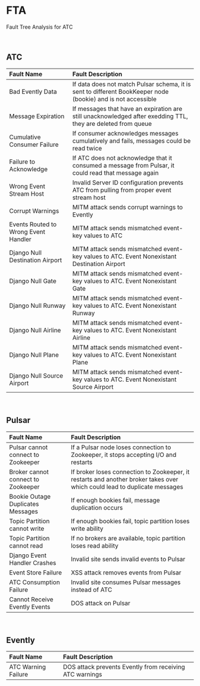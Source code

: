 # FTA

Fault Tree Analysis for ATC

</br>

## ATC

| Fault Name | Fault Description |
| :--------- | :---------------- |
| Bad Evently Data | If data does not match Pulsar schema, it is sent to different BookKeeper node (bookie) and is not accessible |
| Message Expiration | If messages that have an expiration are still unacknowledged after exedding TTL, they are deleted from queue |
| Cumulative Consumer Failure | If consumer acknowledges messages cumulatively and fails, messages could be read twice |
| Failure to Acknowledge | If ATC does not acknowledge that it consumed a message from Pulsar, it could read that message again |
| Wrong Event Stream Host | Invalid Server ID configuration prevents ATC from pulling from proper event stream host |
| Corrupt Warnings | MITM attack sends corrupt warnings to Evently |
| Events Routed to Wrong Event Handler | MITM attack sends mismatched event-key values to ATC |
| Django Null Destination Airport | MITM attack sends mismatched event-key values to ATC. Event Nonexistant Destination Airport |
| Django Null Gate | MITM attack sends mismatched event-key values to ATC. Event Nonexistant Gate |
| Django Null Runway | MITM attack sends mismatched event-key values to ATC. Event Nonexistant Runway |
| Django Null Airline | MITM attack sends mismatched event-key values to ATC. Event Nonexistant Airline |
| Django Null Plane | MITM attack sends mismatched event-key values to ATC. Event Nonexistant Plane |
| Django Null Source Airport | MITM attack sends mismatched event-key values to ATC. Event Nonexistant Source Airport |

</br>

## Pulsar 

| Fault Name | Fault Description |
| :--------- | :---------------- |
| Pulsar cannot connect to Zookeeper | If a Pulsar node loses connection to Zookeeper, it stops accepting I/O and restarts |
| Broker cannot connect to Zookeeper | If broker loses connection to Zookeeper, it restarts and another broker takes over which could lead to duplicate messages |
| Bookie Outage Duplicates Messages | If enough bookies fail, message duplication occurs |
| Topic Partition cannot write | If enough bookies fail, topic partition loses write ability |
| Topic Partition cannot read | If no brokers are available, topic partition loses read ability |
| Django Event Handler Crashes | Invalid site sends invalid events to Pulsar | 
| Event Store Failure | XSS attack removes events from Pulsar |
| ATC Consumption Failure | Invalid site consumes Pulsar messages instead of ATC |
| Cannot Receive Evently Events | DOS attack on Pulsar |

</br>

## Evently

| Fault Name | Fault Description |
| :--------- | :---------------- |
| ATC Warning Failure | DOS attack prevents Evently from receiving ATC warnings |